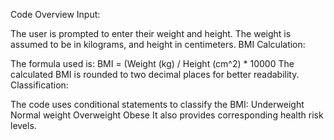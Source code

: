 Code Overview
Input:

The user is prompted to enter their weight and height.
The weight is assumed to be in kilograms, and height in centimeters.
BMI Calculation:

The formula used is:
BMI = (Weight (kg) / Height (cm^2) * 10000
The calculated BMI is rounded to two decimal places for better readability.
Classification:

The code uses conditional statements to classify the BMI:
Underweight
Normal weight
Overweight
Obese
It also provides corresponding health risk levels.
